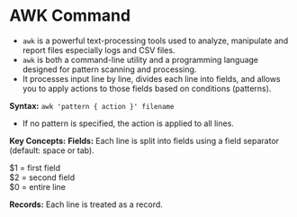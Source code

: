 # AWK Command

- `awk` is a powerful text-processing tools used to analyze, manipulate and report files especially logs and CSV files.
- `awk` is both a command-line utility and a programming language designed for pattern scanning and processing.
- It processes input line by line, divides each line into fields, and allows you to apply actions to those fields based on conditions (patterns).<br>

**Syntax:**
`awk 'pattern { action }' filename`

- If no pattern is specified, the action is applied to all lines.<br>

**Key Concepts:**
**Fields:** Each line is split into fields using a field separator (default: space or tab).<br>

$1 = first field<br>
$2 = second field<br>
$0 = entire line<br>

**Records:** Each line is treated as a record.<br>
